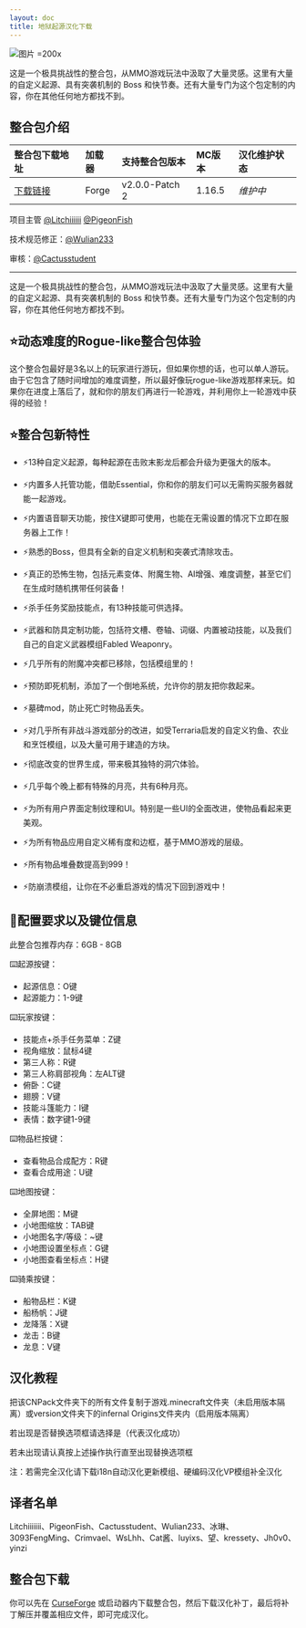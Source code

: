 ```yaml
---
layout: doc
title: 地狱起源汉化下载
---
```


![图片 =200x](https://media.forgecdn.net/avatars/thumbnails/904/711/256/256/638355105225386236.png)

这是一个极具挑战性的整合包，从MMO游戏玩法中汲取了大量灵感。这里有大量的自定义起源、具有突袭机制的 Boss 和快节奏。还有大量专门为这个包定制的内容，你在其他任何地方都找不到。

<DownloadLinks :methods="[
  { id: 'quark-lanzou', text: '下载汉化', icon: '/imgs/logo/logo_64.png', lanzouLink: 'https://vmhanhuazu.lanzouo.com/s/infernalorigin', quarkLink: 'https://pan.quark.cn/s/b2becfd4faaa' },
  { id: 'bilibili', text: '宣传片', icon: '/imgs/svg/bilibili.svg', link: 'https://www.bilibili.com/video/BV1tx4y1s7E8/' },
  { id: 'bilibili', text: '汉化教程', icon: '/imgs/svg/bilibili.svg', link: 'https://www.bilibili.com/video/BV1nH4y1w7CQ' },
  { id: 'curseforge', text: '硬编码汉化VP模组', icon: '/imgs/svg/curseforge.svg', link: 'https://www.curseforge.com/api/v1/mods/967052/files/5824540/download' },
  { id: 'lazy', text: '懒汉下载', icon: '/imgs/lazydl.png', link: 'https://vmhanhuazu.lanzouo.com/s/infernalorigin' }
]" />

## 整合包介绍

| 整合包下载地址                                                         | 加载器 | 支持整合包版本 | MC版本 | 汉化维护状态 |
| :--------------------------------------------------------------------- | :----- | :------------- | :----- | :----------- |
| [下载链接](https://www.curseforge.com/minecraft/modpacks/infernal-rpg) | Forge  | v2.0.0-Patch 2 | 1.16.5 | _维护中_     |

项目主管 [@Litchiiiiii](https://github.com/Litchiiiiii) [@PigeonFish](https://github.com/PigeonFish)

技术规范修正：[@Wulian233](https://github.com/Wulian233)

审核：[@Cactusstudent](https://github.com/Cactusstudent)

---

这是一个极具挑战性的整合包，从MMO游戏玩法中汲取了大量灵感。这里有大量的自定义起源、具有突袭机制的 Boss 和快节奏。还有大量专门为这个包定制的内容，你在其他任何地方都找不到。

## ⭐动态难度的Rogue-like整合包体验

这个整合包最好是3名以上的玩家进行游玩，但如果你想的话，也可以单人游玩。由于它包含了随时间增加的难度调整，所以最好像玩rogue-like游戏那样来玩。如果你在进度上落后了，就和你的朋友们再进行一轮游戏，并利用你上一轮游戏中获得的经验！

## ⭐整合包新特性

- ⚡13种自定义起源，每种起源在击败末影龙后都会升级为更强大的版本。

- ⚡内置多人托管功能，借助Essential，你和你的朋友们可以无需购买服务器就能一起游戏。

- ⚡内置语音聊天功能，按住X键即可使用，也能在无需设置的情况下立即在服务器上工作！

- ⚡熟悉的Boss，但具有全新的自定义机制和突袭式清除攻击。

- ⚡真正的恐怖生物，包括元素变体、附魔生物、AI增强、难度调整，甚至它们在生成时随机携带任何装备！

- ⚡杀手任务奖励技能点，有13种技能可供选择。

- ⚡武器和防具定制功能，包括符文槽、卷轴、词缀、内置被动技能，以及我们自己的自定义武器模组Fabled Weaponry。

- ⚡几乎所有的附魔冲突都已移除，包括模组里的！

- ⚡预防即死机制，添加了一个倒地系统，允许你的朋友把你救起来。

- ⚡墓碑mod，防止死亡时物品丢失。

- ⚡对几乎所有非战斗游戏部分的改进，如受Terraria启发的自定义钓鱼、农业和烹饪模组，以及大量可用于建造的方块。

- ⚡彻底改变的世界生成，带来极其独特的洞穴体验。

- ⚡几乎每个晚上都有特殊的月亮，共有6种月亮。

- ⚡为所有用户界面定制纹理和UI。特别是一些UI的全面改进，使物品看起来更美观。

- ⚡为所有物品应用自定义稀有度和边框，基于MMO游戏的层级。

- ⚡所有物品堆叠数提高到999！

- ⚡防崩溃模组，让你在不必重启游戏的情况下回到游戏中！

## 🔧配置要求以及键位信息

此整合包推荐内存：6GB - 8GB

⌨️起源按键：

- 起源信息：O键
- 起源能力：1-9键

⌨️玩家按键：

- 技能点+杀手任务菜单：Z键
- 视角缩放：鼠标4键
- 第三人称：R键
- 第三人称肩部视角：左ALT键
- 俯卧：C键
- 翅膀：V键
- 技能斗篷能力：I键
- 表情：数字键1-9键

⌨️物品栏按键：

- 查看物品合成配方：R键
- 查看合成用途：U键

⌨️地图按键：

- 全屏地图：M键
- 小地图缩放：TAB键
- 小地图名字/等级：~键
- 小地图设置坐标点：G键
- 小地图查看坐标点：H键

⌨️骑乘按键：

- 船物品栏：K键
- 船杨帆：J键
- 龙降落：X键
- 龙击：B键
- 龙息：V键

## 汉化教程

把该CNPack文件夹下的所有文件复制于游戏.minecraft文件夹（未启用版本隔离）或version文件夹下的infernal Origins文件夹内（启用版本隔离）

若出现是否替换选项框请选择是（代表汉化成功）

若未出现请认真按上述操作执行直至出现替换选项框

注：若需完全汉化请下载i18n自动汉化更新模组、硬编码汉化VP模组补全汉化

## 译者名单

Litchiiiiiii、PigeonFish、Cactusstudent、Wulian233、冰琳、3093FengMing、Crimvael、WsLhh、Cat酱、luyixs、望、kressety、Jh0v0、yinzi

## 整合包下载

你可以先在 [CurseForge](https://www.curseforge.com/minecraft/modpacks/infernal-rpg) 或启动器内下载整合包，然后下载汉化补丁，最后将补丁解压并覆盖相应文件，即可完成汉化。

<DocSupport />
